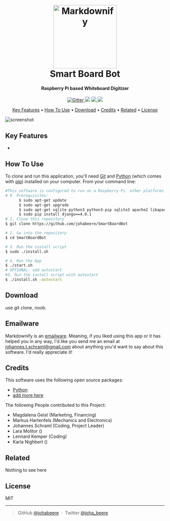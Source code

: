 
<h1 align="center">
  <br>
  <a href="http://www.amitmerchant.com/electron-markdownify"><img src="https://raw.githubusercontent.com/amitmerchant1990/electron-markdownify/master/app/img/markdownify.png" alt="Markdownify" width="200"></a>
  <br>
  Smart Board Bot
  <br>
</h1>

<h4 align="center">Raspberry Pi based Whiteboard Digitizer</h4>

<p align="center">
  <a href="https://badge.fury.io/js/electron-markdownify">
    <img src="https://badge.fury.io/js/electron-markdownify.svg"
         alt="Gitter">
  </a>
  <a href="https://gitter.im/amitmerchant1990/electron-markdownify"><img src="https://badges.gitter.im/amitmerchant1990/electron-markdownify.svg"></a>
  <a href="https://saythanks.io/to/bullredeyes@gmail.com">
      <img src="https://img.shields.io/badge/SayThanks.io-%E2%98%BC-1EAEDB.svg">
  </a>
  <a href="https://www.paypal.me/AmitMerchant">
    <img src="https://img.shields.io/badge/$-donate-ff69b4.svg?maxAge=2592000&amp;style=flat">
  </a>
</p>

<p align="center">
  <a href="#key-features">Key Features</a> •
  <a href="#how-to-use">How To Use</a> •
  <a href="#download">Download</a> •
  <a href="#credits">Credits</a> •
  <a href="#related">Related</a> •
  <a href="#license">License</a>
</p>

![screenshot](https://raw.githubusercontent.com/amitmerchant1990/electron-markdownify/master/app/img/markdownify.gif)

## Key Features

* 

## How To Use

To clone and run this application, you'll need [Git](https://git-scm.com) and [Python](python.org) (which comes with [pip](https://docs.python.org/3/installing/index.html)) installed on your computer. From your command line:

```bash
#This software is configured to run on a Raspberry Pi. other platforms will need adjustments not included in these instructions.
# 0. Prerequisites:
      $ sudo apt-get update
      $ sudo apt-get upgrade
      $ sudo apt-get sqlite python3 python3-pip sqlite3 apache2 libapache2-mod-wsgi-py3 python3-setuptools python3-dev build-essential
      $ sudo pip install django==4.0.1
# 1. Clone this repository
$ git clone https://github.com/johabeere/SmartBaordBot

# 2. Go into the repository
$ cd SmartBoardBot

# 3. Run the install script
$ sudo ./install.sh

# 4. Run the App
$ ./start.sh
# OPTIONAL: add autostart
#3. Run the install script with autostart
$ ./install.sh -autostart

```


## Download

use git clone, noob.
## Emailware

Markdownify is an [emailware](https://en.wiktionary.org/wiki/emailware). Meaning, if you liked using this app or it has helped you in any way, I'd like you send me an email at <johannes.t.schraml@gmail.com> about anything you'd want to say about this software. I'd really appreciate it!

## Credits

This software uses the following open source packages:

- [Python](https://www.python.org/)
- [add more here](https://www.google.com)

The following People contributed to this Project:

- Magdalena Geist (Marketing, Financing)
- Markus Hartenfels (Mechanics and Electronics)
- Johannes Schraml (Coding, Project Leader)
- Lara Molitor ()
- Lennard Kemper (Coding)
- Karla Nighbert ()

## Related

Nothing to see here

## License

MIT

---

> GitHub [@johabeere](https://github.com/johabeere) &nbsp;&middot;&nbsp;
> Twitter [@joha_beere](https://twitter.com/joha_beere)

